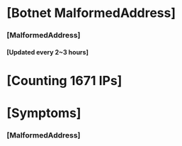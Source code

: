# [Botnet MalformedAddress]
### [MalformedAddress]
#### [Updated every 2~3 hours]

# [Counting 1671 IPs]

# [Symptoms] 
###   [MalformedAddress]
